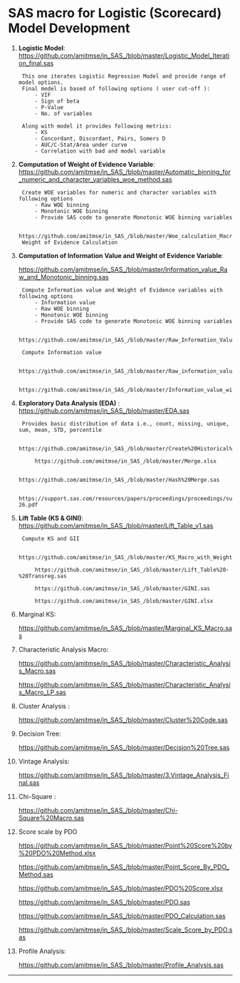 # SAS macro for Logistic (Scorecard) Model Development

1. **Logistic Model**: https://github.com/amitmse/in_SAS_/blob/master/Logistic_Model_Iteration_final.sas
	
 		This one iterates Logistic Regression Model and provide range of model options.
   		Final model is based of following options ( user cut-off ):
	   		- VIF
	   		- Sign of beta
	   		- P-Value
	   		- No. of variables
   
		Along with model it provides following metrics:
			- KS
			- Concordant, Discordant, Pairs, Somers D
			- AUC/C-Stat/Area under curve
			- Correlation with bad and model variable

2. **Computation of Weight of Evidence Variable**: https://github.com/amitmse/in_SAS_/blob/master/Automatic_binning_for_numeric_and_character_variables_woe_method.sas

   		Create WOE variables for numeric and character variables with following options 
			- Raw WOE binning 	
			- Monotonic WOE binning	
			- Provide SAS code to generate Monotonic WOE binning variables 
   
		https://github.com/amitmse/in_SAS_/blob/master/Woe_calculation_Macro.sas
   		Weight of Evidence Calculation
     
4. **Computation of Information Value and Weight of Evidence Variable**:    

      https://github.com/amitmse/in_SAS_/blob/master/Information_value_Raw_and_Monotonic_binning.sas

   		Compute Information value and Weight of Evidence variables with following options
   			- Information value
			- Raw WOE binning 	
			- Monotonic WOE binning	
			- Provide SAS code to generate Monotonic WOE binning variables 

   		https://github.com/amitmse/in_SAS_/blob/master/Raw_Information_Value.sas

		Compute Information value
   
      		https://github.com/amitmse/in_SAS_/blob/master/Raw_information_value_LP.sas
   
      		https://github.com/amitmse/in_SAS_/blob/master/Information_value_with_Weight.sas
      
4. **Exploratory Data Analysis (EDA)** : https://github.com/amitmse/in_SAS_/blob/master/EDA.sas

   		Provides basic distribution of data i.e., count, missing, unique, sum, mean, STD, percentile
   
      		https://github.com/amitmse/in_SAS_/blob/master/Create%20Historical%20and%20Performance%20Variables.sas
   
      		https://github.com/amitmse/in_SAS_/blob/master/Merge.xlsx
   
      		https://github.com/amitmse/in_SAS_/blob/master/Hash%20Merge.sas
   
      		https://support.sas.com/resources/papers/proceedings/proceedings/sugi26/p103-26.pdf

6. **Lift Table (KS & GINI)**: https://github.com/amitmse/in_SAS_/blob/master/Lift_Table_v1.sas

		Compute KS and GII
   
      		https://github.com/amitmse/in_SAS_/blob/master/KS_Macro_with_Weight.sas
   
      		https://github.com/amitmse/in_SAS_/blob/master/Lift_Table%20-%20Transreg.sas
   
      		https://github.com/amitmse/in_SAS_/blob/master/GINI.sas
   
      		https://github.com/amitmse/in_SAS_/blob/master/GINI.xlsx

7. Marginal KS:

      https://github.com/amitmse/in_SAS_/blob/master/Marginal_KS_Macro.sas

8. Characteristic Analysis Macro:

      https://github.com/amitmse/in_SAS_/blob/master/Characteristic_Analysis_Macro.sas
    
      https://github.com/amitmse/in_SAS_/blob/master/Characteristic_Analysis_Macro_LP.sas

9. Cluster Analysis : 

      https://github.com/amitmse/in_SAS_/blob/master/Cluster%20Code.sas

10. Decision Tree:

      https://github.com/amitmse/in_SAS_/blob/master/Decision%20Tree.sas

11. Vintage Analysis:

      https://github.com/amitmse/in_SAS_/blob/master/3.Vintage_Analysis_Final.sas

12. Chi-Square :

      https://github.com/amitmse/in_SAS_/blob/master/Chi-Square%20Macro.sas

13. Score scale by PDO

      https://github.com/amitmse/in_SAS_/blob/master/Point%20Score%20by%20PDO%20Method.xlsx
    
      https://github.com/amitmse/in_SAS_/blob/master/Point_Score_By_PDO_Method.sas
    
      https://github.com/amitmse/in_SAS_/blob/master/PDO%20Score.xlsx
    
      https://github.com/amitmse/in_SAS_/blob/master/PDO.sas
    
      https://github.com/amitmse/in_SAS_/blob/master/PDO_Calculation.sas
    
      https://github.com/amitmse/in_SAS_/blob/master/Scale_Score_by_PDO.sas
      
14. Profile Analysis:

      https://github.com/amitmse/in_SAS_/blob/master/Profile_Analysis.sas

***************************************************************************************************************
